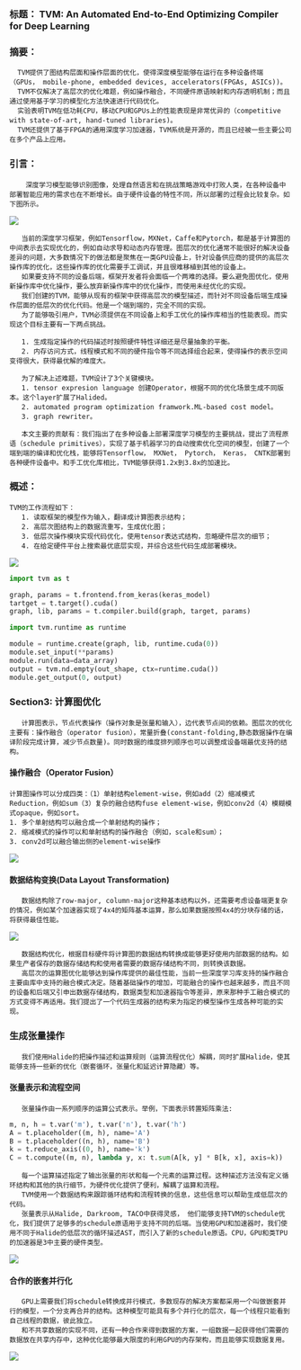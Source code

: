 ### 标题： TVM: An Automated End-to-End Optimizing Compiler for Deep Learning

### 摘要：
      TVM提供了图结构层面和操作层面的优化，使得深度模型能够在运行在多种设备终端（GPUs， mobile-phone, embedded devices, accelerators(FPGAs, ASICs))。
      TVM不仅解决了高层次的优化难题，例如操作融合，不同硬件原语映射和内存透明机制；而且通过使用基于学习的模型化方法快速进行代码优化。
      实验表明TVM在低功耗CPU，移动CPU和GPUs上的性能表现是非常优异的（competitive with state-of-art, hand-tuned libraries)。
      TVM还提供了基于FPGA的通用深度学习加速器，TVM系统是开源的，而且已经被一些主要公司在多个产品上应用。

### 引言：

        深度学习模型能够识别图像，处理自然语言和在挑战策略游戏中打败人类，在各种设备中部署智能应用的需求也在不断增长。由于硬件设备的特性不同，所以部署的过程会比较复杂。如下图所示。

<img src="images/device_arch.png"  align="center">

       当前的深度学习框架，例如Tensorflow，MXNet，Caffe和Pytorch，都是基于计算图的中间表示去实现优化的，例如自动求导和动态内存管理。图层次的优化通常不能很好的解决设备差异的问题，大多数情况下的做法都是聚焦在一类GPU设备上，针对设备供应商的提供的高层次操作库的优化，这些操作库的优化需要手工调试，并且很难移植到其他的设备上。
       如果要支持不同的设备后端，框架开发者将会面临一个两难的选择。要么避免图优化，使用新操作库中优化操作，要么放弃新操作库中的优化操作，而使用未经优化的实现。
       我们创建的TVM，能够从现有的框架中获得高层次的模型描述，而针对不同设备后端生成操作层面的低层次的优化代码。他是一个端到端的，完全不同的实现。
       为了能够吸引用户，TVM必须提供在不同设备上和手工优化的操作库相当的性能表现。而实现这个目标主要有一下两点挑战。

       1. 生成指定操作的代码描述时按照硬件特性详细还是尽量抽象的平衡。
       2. 内存访问方式，线程模式和不同的硬件指令等不同选择组合起来，使得操作的表示空间变得很大，获得最优解的难度大。

       为了解决上述难题，TVM设计了3个关键模块。
       1. tensor expresion language 创建Operator，根据不同的优化场景生成不同版本。这个layer扩展了Halided。
       2. automated program optimization framwork.ML-based cost model。
       3. graph rewriter。

       本文主要的贡献有：我们指出了在多种设备上部署深度学习模型的主要挑战，提出了流程原语（schedule primitives），实现了基于机器学习的自动搜索优化空间的模型，创建了一个端到端的编译和优化栈，能够将Tensorflow， MXNet， Pytorch， Keras， CNTK部署到各种硬件设备中。和手工优化库相比，TVM能够获得1.2x到3.8x的加速比。

### 概述：
    TVM的工作流程如下：
       1. 读取框架的模型作为输入，翻译成计算图表示结构；
       2. 高层次图结构上的数据流重写，生成优化图；
       3. 低层次操作模块实现代码优化，使用tensor表达式结构，忽略硬件层次的细节；
       4. 在给定硬件平台上搜索最优底层实现，并综合这些代码生成部署模块。

<img align="center" src="images/tvm_overview.png">

``` python
import tvm as t

graph, params = t.frontend.from_keras(keras_model)
tartget = t.target().cuda()
graph, lib, params = t.compiler.build(graph, target, params)

import tvm.runtime as runtime

module = runtime.create(graph, lib, runtime.cuda(0))
module.set_input(**params)
module.run(data=data_array)
output = tvm.nd.empty(out_shape, ctx=runtime.cuda())
module.get_output(0, output)

```

### Section3: 计算图优化
       计算图表示，节点代表操作（操作对象是张量和输入），边代表节点间的依赖。图层次的优化主要有：操作融合（operator fusion），常量折叠(constant-folding,静态数据操作在编译阶段完成计算，减少节点数量)。同时数据的维度排列顺序也可以调整成设备端最优支持的结构。

#### 操作融合（Operator Fusion）
    计算图操作可以分成四类：（1）单射结构element-wise，例如add（2）缩减模式Reduction，例如sum（3）复杂的融合结构fuse element-wise，例如conv2d（4）模糊模式opaque，例如sort。
    1. 多个单射结构可以融合成一个单射结构的操作；
    2. 缩减模式的操作可以和单射结构的操作融合（例如，scale和sum）；
    3. conv2d可以融合输出侧的element-wise操作
<img align="center" src="images/fusion_performance.png">

#### 数据结构变换(Data Layout Transformation)
       数据结构除了row-major, column-major这种基本结构以外，还需要考虑设备端更复杂的情况，例如某个加速器实现了4x4的矩阵基本运算，那么如果数据按照4x4的分块存储的话，将获得最佳性能。
<img align="center" src="images/data_layout_transform.png">
       
       数据结构优化，根据目标硬件将计算图的数据结构转换成能够更好使用内部数据的结构。如果生产者保存的数据存储结构和使用者需要的数据存储结构不同，则转换该数据。
       高层次的运算图优化能够达到操作库提供的最佳性能，当前一些深度学习库支持的操作融合主要由库中支持的融合模式决定。随着基础操作的增加，可能融合的操作也越来越多，而且不同的设备和后端又引申出数据存储结构，数据类型和加速器指令等差异，原来那种手工融合模式的方式变得不再适用。我们提出了一个代码生成器的结构来为指定的模型操作生成各种可能的实现。

### 生成张量操作
       我们使用Halide的把操作描述和运算规则（运算流程优化）解耦，同时扩展Halide，使其能够支持一些新的优化（嵌套循环，张量化和延迟计算隐藏）等。

#### 张量表示和流程空间
       张量操作由一系列顺序的运算公式表示。举例，下面表示转置矩阵乘法:
```python
m, n, h = t.var('m'), t.var('n'), t.var('h')
A = t.placeholder((m, h), name='A')
B = t.placeholder((n, h), name='B')
k = t.reduce_axis((0, h), name='k')
C = t.compute((m, n), lambda y, x: t.sum(A[k, y] * B[k, x], axis=k))
```
       每一个运算描述指定了输出张量的形状和每一个元素的运算过程。这种描述方法没有定义循环结构和其他的执行细节，为硬件优化提供了便利，解耦了运算和流程。
       TVM使用一个数据结构来跟踪循环结构和流程转换的信息，这些信息可以帮助生成低层次的代码。
       张量表示从Halide, Darkroom, TACO中获得灵感， 他们能够支持TVM的schedule优化，我们提供了足够多的schedule原语用于支持不同的后端。当使用GPU和加速器时，我们使用不同于Halide的低层次的循环描述AST，而引入了新的schedule原语。CPU，GPU和类TPU的加速器是3中主要的硬件类型。
<img align="center" src="images/tvm_scheduling.png">

#### 合作的嵌套并行化
       GPU上需要我们将schedule转换成并行模式，多数现存的解决方案都采用一个叫做嵌套并行的模型，一个分支再合并的结构。这种模型可能具有多个并行化的层次，每一个线程只能看到自己线程的数据，彼此独立。
       和不共享数据的实现不同，还有一种合作来得到数据的方案，一组数据一起获得他们需要的数据放在共享内存中，这种优化能够最大限度的利用GPU的内存架构，而且能够实现数据复用。
<img align="center" src="images/GPU_share_mem.png">

